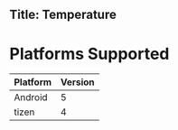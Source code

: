 Title: Temperature
---

# Platforms Supported
|Platform|Version|
|--------|-------|
|Android|5|
|tizen|4|